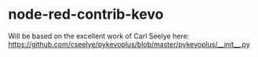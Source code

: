 # node-red-contrib-kevo

Will be based on the excellent work of Carl Seelye here: https://github.com/cseelye/pykevoplus/blob/master/pykevoplus/__init__.py
